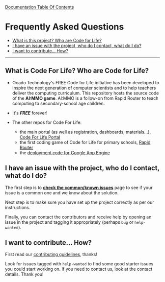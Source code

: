 [Documentation Table Of Contents](README.md)
# Frequently Asked Questions
- [What is this project? Who are Code for Life?](#what-is-this-project?-who-are-code-for-life?)
- [I have an issue with the project, who do I contact, what do I do?](#i-have-an-issue-with-the-project,-who-do-i-contact,-what-do-i-do?)
- [I want to contribute... How?](#i-want-to-contribute...-how?)

--- 

## What is Code For Life? Who are Code for Life?
- Ocado Technology's FREE Code for Life initiative has been developed to inspire the next generation of computer scientists and to help teachers deliver the computing curriculum.
This repository hosts the source code of the **AI:MMO game**. AI:MMO is a follow-on from Rapid Router to teach computing to secondary-school age children.

- It's ***FREE*** forever!

- The other repos for Code For Life:
    - the main portal (as well as registration, dashboards, materials...), [Code For Life Portal](https://github.com/ocadotechnology/codeforlife-portal)
    - the first coding game of Code for Life for primary schools, [Rapid Router](https://github.com/ocadotechnology/rapid-router)
    - the [deployment code for Google App Engine](https://github.com/ocadotechnology/codeforlife-deploy-appengine)
        
## I have an issue with the project, who do I contact, what do I do?
The first step is to [**check the common/known issues**](common-issues.md) page to see if your issue is a common one and we know about
the solution. 

Next step is to make sure you have set up the project correctly as per our instructions.

Finally, you can contact the contributors and receive help by opening an issue in the project and tagging it
appropriately (perhaps `bug` or `help-wanted`).

## I want to contribute... How?

First read our [contributing guidelines](https://github.com/ocadotechnology/codeforlife-portal/blob/master/CONTRIBUTING.md), thanks!

Look for issues tagged with `help-wanted` to find some good starter issues you could start working on. If you need
to contact us, look at the contact details. Thank you!




